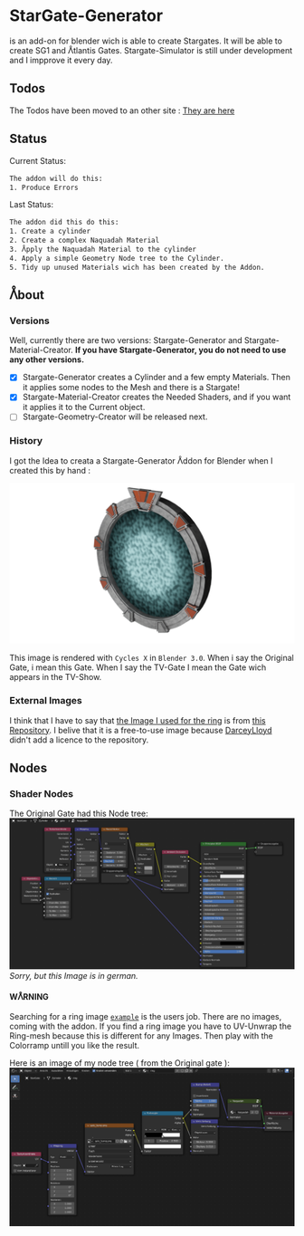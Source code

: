 # StarGate-Generator

is an add-on for blender wich is able to create Stargates. It will be able to create SG1 and ᐰtlantis Gates. 
Stargate-Simulator is still under development and I impprove it every day.
## Todos

The Todos have been moved to an other site : [They are here](https://github.com/heschy/Stargate-Generator/projects/1?fullscreen=true)

## Status
Current Status:
```
The addon will do this:
1. Produce Errors
```

Last Status:
```
The addon did this do this:
1. Create a cylinder
2. Create a complex Naquadah Material
3. ᐰpply the Naquadah Material to the cylinder
4. Apply a simple Geometry Node tree to the Cylinder.
5. Tidy up unused Materials wich has been created by the Addon.
```
## ᐰbout

### Versions

Well, currently there are two versions: Stargate-Generator and Stargate-Material-Creator. 
**If you have Stargate-Generator, you do not need to use any other versions.**
- [X] Stargate-Generator creates a Cylinder and a few empty Materials. Then it applies some nodes to the Mesh and there is a Stargate!
- [X] Stargate-Material-Creator creates the Needed Shaders, and if you want it applies it to the Current object.
- [ ] Stargate-Geometry-Creator will be released next.

### History

I got the Idea to creata a Stargate-Generator ᐰddon for Blender when I created this by hand :      
       
![IMG_001](img/my_stargate_nogeonodes.png)      
       
This image is rendered with `Cycles X` in `Blender 3.0`.
When i say the Original Gate, i mean this Gate. When I say the TV-Gate I mean the Gate wich appears in the TV-Show.

### External Images
I think that I have to say that [the Image I used for the ring](https://github.com/DarceyLloyd/StargateSimulator/blob/master/images/ring.png) is from [this Repository](https://github.com/DarceyLloyd/StargateSimulator). 
I belive that it is a free-to-use image because [DarceyLloyd](https://github.com/DarceyLloyd/) didn't add a licence to the 
repository.

## Nodes

### Shader Nodes
The Original Gate had this Node tree:
![IMG_002](img/my_stargate_nogeonodes_naquadah.png)
_Sorry, but this Image is in german._

#### WᐰRNING
Searching for a ring image [`example`](https://github.com/DarceyLloyd/StargateSimulator/blob/master/images/ring.png) is the users job. There are no images, coming with the addon.
If you find a ring image you have to UV-Unwrap the Ring-mesh because this is different for any Images. Then play with the Colorramp untill you like the result.

Here is an image of my node tree ( from the Original gate ):     
![IMG_003](img/ring.png)
